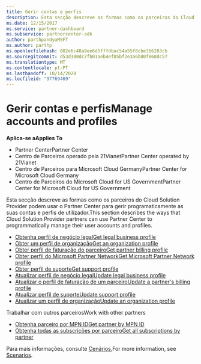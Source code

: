 ```yaml
---
title: Gerir contas e perfis
description: Esta secção descreve as formas como os parceiros do Cloud Solution Provider podem usar o Partner Center para gerir programaticamente as suas contas e perfis de utilizador.
ms.date: 12/15/2017
ms.service: partner-dashboard
ms.subservice: partnercenter-sdk
author: parthpandyaMSFT
ms.author: parthp
ms.openlocfilehash: 802e6c48a9ee6d5fffdbac54a55f8cbe366283cb
ms.sourcegitcommit: d53d300dc7fb01aeb4ef85bf2e3a6b80f868dc57
ms.translationtype: MT
ms.contentlocale: pt-PT
ms.lasthandoff: 10/14/2020
ms.locfileid: "97769469"
---
```

# <a name="manage-accounts-and-profiles"></a><span data-ttu-id="77e13-103">Gerir contas e perfis</span><span class="sxs-lookup"><span data-stu-id="77e13-103">Manage accounts and profiles</span></span>

<span data-ttu-id="77e13-104">**Aplica-se a**</span><span class="sxs-lookup"><span data-stu-id="77e13-104">**Applies To**</span></span>

- <span data-ttu-id="77e13-105">Partner Center</span><span class="sxs-lookup"><span data-stu-id="77e13-105">Partner Center</span></span>
- <span data-ttu-id="77e13-106">Centro de Parceiros operado pela 21Vianet</span><span class="sxs-lookup"><span data-stu-id="77e13-106">Partner Center operated by 21Vianet</span></span>
- <span data-ttu-id="77e13-107">Centro de Parceiros para Microsoft Cloud Germany</span><span class="sxs-lookup"><span data-stu-id="77e13-107">Partner Center for Microsoft Cloud Germany</span></span>
- <span data-ttu-id="77e13-108">Centro de Parceiros do Microsoft Cloud for US Government</span><span class="sxs-lookup"><span data-stu-id="77e13-108">Partner Center for Microsoft Cloud for US Government</span></span>

<span data-ttu-id="77e13-109">Esta secção descreve as formas como os parceiros do Cloud Solution Provider podem usar o Partner Center para gerir programaticamente as suas contas e perfis de utilizador.</span><span class="sxs-lookup"><span data-stu-id="77e13-109">This section describes the ways that Cloud Solution Provider partners can use Partner Center to programmatically manage their user accounts and profiles.</span></span>

- [<span data-ttu-id="77e13-110">Obtenha perfil de negócio legal</span><span class="sxs-lookup"><span data-stu-id="77e13-110">Get legal business profile</span></span>](get-legal-business-profile.md)
- [<span data-ttu-id="77e13-111">Obter um perfil de organização</span><span class="sxs-lookup"><span data-stu-id="77e13-111">Get an organization profile</span></span>](get-an-organization-profile.md)
- [<span data-ttu-id="77e13-112">Obter perfil de faturação do parceiro</span><span class="sxs-lookup"><span data-stu-id="77e13-112">Get partner billing profile</span></span>](get-partner-billing-profile.md)
- [<span data-ttu-id="77e13-113">Obter perfil do Microsoft Partner Network</span><span class="sxs-lookup"><span data-stu-id="77e13-113">Get Microsoft Partner Network profile</span></span>](get-partner-network-profile.md)
- [<span data-ttu-id="77e13-114">Obter perfil de suporte</span><span class="sxs-lookup"><span data-stu-id="77e13-114">Get support profile</span></span>](get-support-profile.md)
- [<span data-ttu-id="77e13-115">Atualizar perfil de negócio legal</span><span class="sxs-lookup"><span data-stu-id="77e13-115">Update legal business profile</span></span>](update-legal-business-profile.md)
- [<span data-ttu-id="77e13-116">Atualizar o perfil de faturação de um parceiro</span><span class="sxs-lookup"><span data-stu-id="77e13-116">Update a partner's billing profile</span></span>](update-partner-billing-profile.md)
- [<span data-ttu-id="77e13-117">Atualizar perfil de suporte</span><span class="sxs-lookup"><span data-stu-id="77e13-117">Update support profile</span></span>](update-support-profile.md)
- [<span data-ttu-id="77e13-118">Atualizar um perfil de organização</span><span class="sxs-lookup"><span data-stu-id="77e13-118">Update an organization profile</span></span>](update-an-organization-profile.md)

<span data-ttu-id="77e13-119">Trabalhar com outros parceiros</span><span class="sxs-lookup"><span data-stu-id="77e13-119">Work with other partners</span></span>

- [<span data-ttu-id="77e13-120">Obtenha parceiro por MPN ID</span><span class="sxs-lookup"><span data-stu-id="77e13-120">Get partner by MPN ID</span></span>](get-partner-by-mpn-id.md)
- [<span data-ttu-id="77e13-121">Obtenha todas as subscrições por parceiro</span><span class="sxs-lookup"><span data-stu-id="77e13-121">Get all subscriptions by partner</span></span>](get-all-subscriptions-by-partner.md)

<span data-ttu-id="77e13-122">Para mais informações, consulte [Cenários.](scenarios.md)</span><span class="sxs-lookup"><span data-stu-id="77e13-122">For more information, see [Scenarios](scenarios.md).</span></span>
